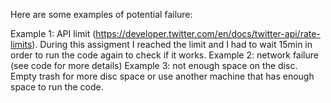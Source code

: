 Here are some examples of potential failure:

  Example 1: API limit (https://developer.twitter.com/en/docs/twitter-api/rate-limits). During this assigment I reached the limit and I had to wait 15min in order to run the code again to check if it works. 
  Example 2: network failure (see code for more details)
  Example 3: not enough space on the disc. Empty trash for more disc space or use another machine that has enough space to run the code.
